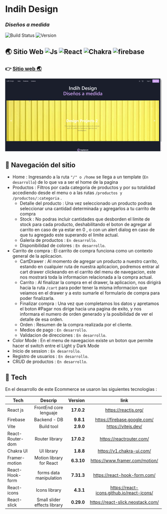#  Indih Design 
### _Diseños a medida_


![Build Status](https://img.shields.io/badge/build-inprogress-green) 
![Version](https://img.shields.io/badge/Version-0.1.25-blue) 





## 🌏 Sitio Web  ![Js](https://img.shields.io/badge/-JavaScript-yellow) ![React](https://img.shields.io/badge/-React%20js-blue) ![Chakra](https://img.shields.io/badge/-Chakra%20UI-70CAD1) ![firebase](https://img.shields.io/badge/-Firebase%F0%9F%94%A5-FABC2C)
### 👉 [Sitio web 🌏](https://indih-design-gianni.vercel.app/)

![](web-gif.gif)

## 🚢 Navegación del sitio
- Home : Ingresando a la ruta ``` "/" o /home ``` se llega a un template (``` En desarrollo ```) de lo que va a ser el home de la pagina 
- Productos : Filtros por cada categoria de productos y por su totalidad accediendo desde el menu o a las rutas ```/productos y /productos/:categoria``` .
    - Detalle del producto : Una vez seleccionado un producto podras seleccionar una cantidad determinada y agregarlos a tu carrito de compra
    - Stock : No podras incluir cantidades que desborden el limite de stock para cada producto, deshabilitando el boton de agregar al carrito en caso de ya estar en 0 , o con un alert dialog en caso de que tu agregado este superando el limite actual.
    - Galeria de productos : ``` En desarrollo ```.
    - Disponibilidad de colores : ``` En desarrollo ```.
- Carrito de compra : El carrito de compra funciona como un contexto general de la aplicacion.
    - CartDrawer : Al momento de agregar un producto a nuestro carrito, estando en cualquier ruta de nuestra aplicacion, podremos entrar al cart drawer clickeando en el carrito del menu de navegacion, este nos mostrará toda la informacion relacionada a la compra actual.
    - Carrito : Al finalizar la compra en el drawer, la aplicacion,  nos dirigirá hacia la ruta ```/cart``` para poder tener la misma informacion que veiamos en el drawer y a esto sumarle el formulario de compra para poder finalizarla.
    - Finalizar compra : Una vez que completamos los datos y apretamos el boton #Pagar nos dirige hacia una pagina de exito, y nos informara el numero de orden generado y la posibilidad de ver el detalle de esa orden.
    - Orden : Resumen de la compra realizada por el cliente. 
    - Medios de pago : ``` En desarrollo ```.
    - Validacion de direcciones : ``` En desarrollo ```.
- Color Mode : En el menu de navegacion existe un boton que permite hacer el switch entre el Light y Dark Mode
- Inicio de session : ``` En desarrollo ```.
- Registro de usuarios : ``` En desarrollo ```.
- CRUD de productos : ``` En desarrollo ```.


## 🔮 Tech

En el desarrollo de este Ecommerce se usaron las siguientes tecnologias :

| Tech        | Descrip           | Version  | link  |
| ------------- |:-------------:| -----:| :-----:|
| React js      | FrontEnd core lenguaje | **17.0.2** | https://reactjs.org/ |
| Firebase     | Backend - DB     |  **9.8.1** | https://firebase.google.com/ |
| Vite     | Build tool      |  **2.9.0** | https://vitejs.dev/ |
| React-Router-dom     | Router library      |  **17.0.2** |https://reactrouter.com/ |
| Chakra UI     | UI library      |  **1.8.8** |https://v1.chakra-ui.com/ |
| Framer-motion     | Motion library for React    |  **6.3.10** |https://www.framer.com/motion/|
| React-Hook-form     | forms data manipulation      |  **7.31.3** |https://react-hook-form.com/ |
| React-icons     | Icons library     |  **4.3.1** |https://react-icons.github.io/react-icons/|
| React-slick     | Small slider effects library      |  **0.29.0** |https://react-slick.neostack.com/ |

